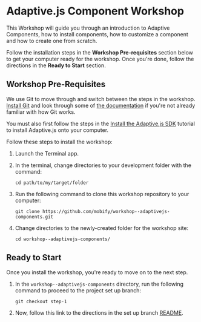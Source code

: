 # Adaptive.js Component Workshop

This Workshop will guide you through an introduction to Adaptive Components, how to install components, how to customize a component and how to create one from scratch.

Follow the installation steps in the **Workshop Pre-requisites** section below to get your computer ready for the workshop. Once you're done, follow the directions in the **Ready to Start** section.


## Workshop Pre-Requisites

We use Git to move through and switch between the steps in the workshop. [Install Git](http://git-scm.com/downloads) and look through some of [the documentation](http://git-scm.com/documentation) if you're not already familiar with how Git works.

You must also first follow the steps in the [Install the Adaptive.js SDK](http://adaptivejs.mobify.com/docs/1-install-the-adaptivejs-sdk) tutorial to install Adaptive.js onto your computer.

Follow these steps to install the workshop:

1. Launch the Terminal app.
2. In the terminal, change directories to your development folder with the command:

    ```
    cd path/to/my/target/folder
    ```

3. Run the following command to clone this workshop repository to your computer:

    ```
    git clone https://github.com/mobify/workshop--adaptivejs-components.git
    ```

4. Change directories to the newly-created folder for the workshop site:

    ```
    cd workshop--adaptivejs-components/
    ```


## Ready to Start

Once you install the workshop, you're ready to move on to the next step.

1. In the `workshop--adaptivejs-components` directory, run the following command to proceed to the project set up branch:

    ```
    git checkout step-1
    ```

2. Now, follow this link to the directions in the set up branch [README](https://github.com/mobify/workshop--adaptivejs-components/blob/intro-1-adaptive-components/README.md).
